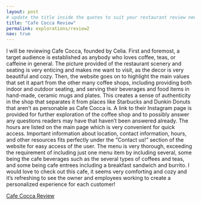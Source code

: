 ```yaml
---
layout: post
# update the title inside the quotes to suit your restaurant review needs
title: "Cafe Cocca Review"
permalink: explorations/review2
nav: true
---
```


I will be reviewing Cafe Cocca, founded by Celia. First and foremost, a target audience is established as anybody who loves coffee, teas, or caffeine in general. The picture provided of the restaurant scenery and seating is very enticing and makes me want to visit, as the decor is very beautiful and cozy. Then, the website goes on to highlight the main values that set it apart from the other many coffee shops, including providing both indoor and outdoor seating, and serving their beverages and food items in hand-made, ceramic mugs and plates. This creates a sense of authenticity in the shop that separates it from places like Starbucks and Dunkin Donuts that aren’t as personable as Cafe Cocca is. A link to their Instagram page is provided for further exploration of the coffee shop and to possibly answer any questions readers may have that haven’t been answered already. The hours are listed on the main page which is very convenient for quick access. Important information about location, contact information, hours, and other resources fits perfectly under the “Contact us!” section of the website for easy access of the user. The menu is very thorough, exceeding the requirement of including just one menu item by including several, some being the cafe beverages such as the several types of coffees and teas, and some being cafe entrees including a breakfast sandwich and burrito. I would love to check out this cafe, it seems very comforting and cozy and it’s refreshing to see the owner and employees working to create a personalized experience for each customer!

[Cafe Cocca Review](https://allegheny-college-cmpsc-105-spring-2024.github.io/resto-cocca01/)
